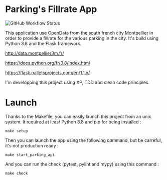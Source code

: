 # Parking's Fillrate App
![GitHub Workflow Status](https://img.shields.io/github/workflow/status/Clement-Roque/Parking/Tests)

This application use OpenData from the south french city Montpellier in order to provide a fillrate for the various parking in the city.
It's build using Python 3.8 and the Flask framework.

http://data.montpellier3m.fr/

https://docs.python.org/fr/3.8/index.html

https://flask.palletsprojects.com/en/1.1.x/

I'm developping this project using XP, TDD and clean code principles.




# Launch

Thanks to the Makefile, you can easily launch this project from an unix system.
It required at least Python 3.8 and pip for being installed :
	
	make setup

Then you can launch the app using the following command, but be carreful, it's not production ready :

	make start_parking_api

And you can run the check (pytest, pylint and mypy) using this command :

	make check

